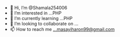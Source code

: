 - 👋 Hi, I’m @Shamala254006
- 👀 I’m interested in ...PHP
- 🌱 I’m currently learning ...PHP
- 💞️ I’m looking to collaborate on ...
- 📫 How to reach me ...masayiharon99@gmail.com

<!---
Shamala254006/Shamala254006 is a ✨ special ✨ repository because its `README.md` (this file) appears on your GitHub profile.
You can click the Preview link to take a look at your changes.
--->
